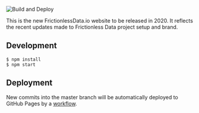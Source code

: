 ![Build and Deploy](https://github.com/frictionlessdata/website-v2/workflows/Build%20and%20Deploy/badge.svg)

This is the new FrictionlessData.io website to be released in 2020. It reflects the recent updates made to Frictionless Data project setup and brand.

## Development

```console
$ npm install
$ npm start
```

## Deployment

New commits into the master branch will be automatically deployed to GitHub Pages by a [workflow](.github/workflows/main.yml).


